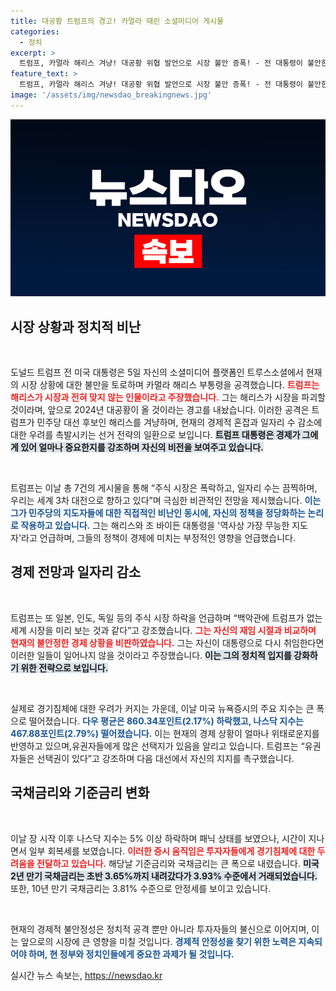 ```yaml
---
title: 대공황 트럼프의 경고! 카멀라 때린 소셜미디어 게시물
categories:
  - 정치
excerpt: >
  트럼프, 카멀라 해리스 겨냥! 대공황 위협 발언으로 시장 불안 증폭! - 전 대통령이 불안한 금융 상황에 대해 강력한 비판을 쏟아내며 유권자에게 자신의 선택을 촉구했다.
feature_text: >
  트럼프, 카멀라 해리스 겨냥! 대공황 위협 발언으로 시장 불안 증폭! - 전 대통령이 불안한 금융 상황에 대해 강력한 비판을 쏟아내며 유권자에게 자신의 선택을 촉구했다.
image: '/assets/img/newsdao_breakingnews.jpg'
---
```


<p><img src="/assets/img/newsdao_breakingnews.jpg" alt="ontimetimes 속보" /></p>

<h2 data-ke-size="size26">시장 상황과 정치적 비난</h2>

<p data-ke-size="size16">&nbsp;</p>

<p>도널드 트럼프 전 미국 대통령은 5일 자신의 소셜미디어 플랫폼인 트루스소셜에서 현재의 시장 상황에 대한 불만을 토로하며 카멀라 해리스 부통령을 공격했습니다. <b><span style="color: #ee2323;">트럼프는 해리스가 시장과 전혀 맞지 않는 인물이라고 주장했습니다.</span></b> 그는 해리스가 시장을 파괴할 것이라며, 앞으로 2024년 대공황이 올 것이라는 경고를 내놨습니다. 이러한 공격은 트럼프가 민주당 대선 후보인 해리스를 겨냥하며, 현재의 경제적 혼잡과 일자리 수 감소에 대한 우려를 촉발시키는 선거 전략의 일환으로 보입니다. <b><span style="background-color: #21538527;">트럼프 대통령은 경제가 그에게 있어 얼마나 중요한지를 강조하며 자신의 비전을 보여주고 있습니다.</span></b></p>

<p data-ke-size="size16">&nbsp;</p>

<p>트럼프는 이날 총 7건의 게시물을 통해 “주식 시장은 폭락하고, 일자리 수는 끔찍하며, 우리는 세계 3차 대전으로 향하고 있다”며 극심한 비관적인 전망을 제시했습니다. <b><span style="color: #1a5490;">이는 그가 민주당의 지도자들에 대한 직접적인 비난인 동시에, 자신의 정책을 정당화하는 논리로 작용하고 있습니다.</span></b> 그는 해리스와 조 바이든 대통령을 '역사상 가장 무능한 지도자'라고 언급하며, 그들의 정책이 경제에 미치는 부정적인 영향을 언급했습니다.</p>

<h2 data-ke-size="size26">경제 전망과 일자리 감소</h2>

<p data-ke-size="size16">&nbsp;</p>

<p>트럼프는 또 일본, 인도, 독일 등의 주식 시장 하락을 언급하며 “백악관에 트럼프가 없는 세계 시장을 미리 보는 것과 같다”고 강조했습니다. <b><span style="color: #ee2323;">그는 자신의 재임 시절과 비교하며 현재의 불안정한 경제 상황을 비판하였습니다.</span></b> 그는 자신이 대통령으로 다시 취임한다면 이러한 일들이 일어나지 않을 것이라고 주장했습니다. <b><span style="background-color: #21538527;">이는 그의 정치적 입지를 강화하기 위한 전략으로 보입니다.</span></b></p>

<p data-ke-size="size16">&nbsp;</p>

<p>실제로 경기침체에 대한 우려가 커지는 가운데, 이날 미국 뉴욕증시의 주요 지수는 큰 폭으로 떨어졌습니다. <b><span style="color: #1a5490;">다우 평균은 860.34포인트(2.17%) 하락했고, 나스닥 지수는 467.88포인트(2.79%) 떨어졌습니다.</span></b> 이는 현재의 경제 상황이 얼마나 위태로운지를 반영하고 있으며,유권자들에게 많은 선택지가 있음을 알리고 있습니다.  트럼프는 “유권자들은 선택권이 있다”고 강조하며 다음 대선에서 자신의 지지를 촉구했습니다.</p>

<h2 data-ke-size="size26">국채금리와 기준금리 변화</h2>

<p data-ke-size="size16">&nbsp;</p>

<p>이날 장 시작 이후 나스닥 지수는 5% 이상 하락하며 패닉 상태를 보였으나, 시간이 지나면서 일부 회복세를 보였습니다. <b><span style="color: #ee2323;">이러한 증시 움직임은 투자자들에게 경기침체에 대한 두려움을 전달하고 있습니다.</span></b> 해당날 기준금리와 국채금리는 큰 폭으로 내렸습니다. <b><span style="background-color: #21538527;">미국 2년 만기 국채금리는 초반 3.65%까지 내려갔다가 3.93% 수준에서 거래되었습니다.</span></b> 또한, 10년 만기 국채금리는 3.81% 수준으로 안정세를 보이고 있습니다.</p>

<p data-ke-size="size16">&nbsp;</p>

<p>현재의 경제적 불안정성은 정치적 공격 뿐만 아니라 투자자들의 불신으로 이어지며, 이는 앞으로의 시장에 큰 영향을 미칠 것입니다. <b><span style="color: #1a5490;">경제적 안정성을 찾기 위한 노력은 지속되어야 하며, 현 정부와 정치인들에게 중요한 과제가 될 것입니다.</span></b></p>
실시간 뉴스 속보는, <a href="https://newsdao.kr" rel="dofollow">https://newsdao.kr</a>


